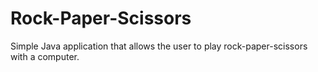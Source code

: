 # Rock-Paper-Scissors
Simple Java application that allows the user to play rock-paper-scissors with a computer.
